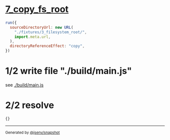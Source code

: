 # [7_copy_fs_root](../../new_url_directory_3.test.mjs#L57)

```js
run({
  sourceDirectoryUrl: new URL(
    "./fixtures/3_filesystem_root/",
    import.meta.url,
  ),
  directoryReferenceEffect: "copy",
})
```

# 1/2 write file "./build/main.js"

see [./build/main.js](./build/main.js)

# 2/2 resolve

```js
{}
```
---

<sub>
  Generated by <a href="https://github.com/jsenv/core/tree/main/packages/independent/snapshot">@jsenv/snapshot</a>
</sub>